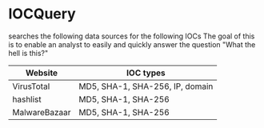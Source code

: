 # IOCQuery
searches the following data sources for the following IOCs
The goal of this is to enable an analyst to easily and quickly answer the question "What the hell is this?"

| Website | IOC types|
| --- | --- |
| VirusTotal | MD5, SHA-1, SHA-256, IP, domain |
| hashlist | MD5, SHA-1, SHA-256 |
| MalwareBazaar | MD5, SHA-1, SHA-256 |